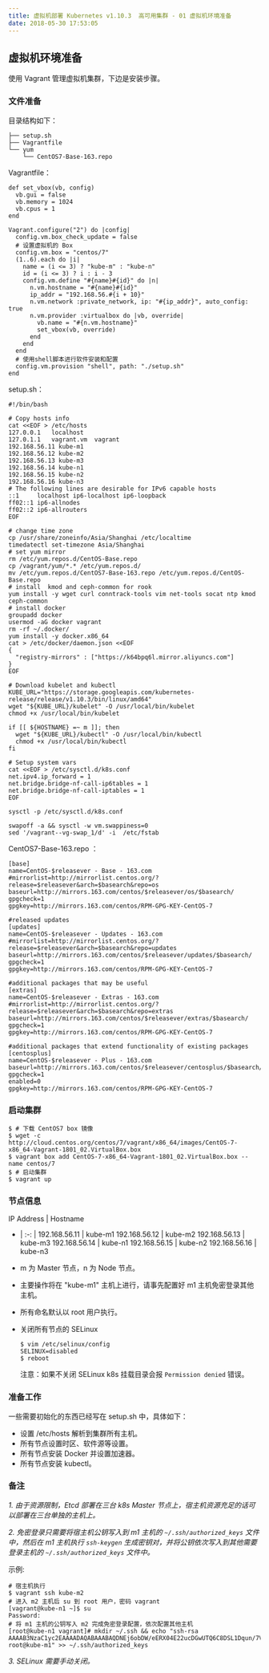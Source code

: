 ```yaml
---
title: 虚拟机部署 Kubernetes v1.10.3  高可用集群 - 01 虚拟机环境准备
date: 2018-05-30 17:53:05
---
```


## 虚拟机环境准备

使用 Vagrant 管理虚拟机集群，下边是安装步骤。

### 文件准备

目录结构如下：

```
├── setup.sh
├── Vagrantfile
└── yum
    └── CentOS7-Base-163.repo
```

Vagrantfile：

```
def set_vbox(vb, config)
  vb.gui = false
  vb.memory = 1024
  vb.cpus = 1
end

Vagrant.configure("2") do |config|
  config.vm.box_check_update = false
  # 设置虚拟机的 Box
  config.vm.box = "centos/7"
  (1..6).each do |i|
    name = (i <= 3) ? "kube-m" : "kube-n"
    id = (i <= 3) ? i : i - 3
    config.vm.define "#{name}#{id}" do |n|
      n.vm.hostname = "#{name}#{id}"
      ip_addr = "192.168.56.#{i + 10}"
      n.vm.network :private_network, ip: "#{ip_addr}", auto_config: true
      n.vm.provider :virtualbox do |vb, override|
        vb.name = "#{n.vm.hostname}"
        set_vbox(vb, override)
      end
    end
  end
  # 使用shell脚本进行软件安装和配置
  config.vm.provision "shell", path: "./setup.sh"
end
```

setup.sh：

```
#!/bin/bash

# Copy hosts info
cat <<EOF > /etc/hosts
127.0.0.1	localhost
127.0.1.1	vagrant.vm	vagrant
192.168.56.11 kube-m1
192.168.56.12 kube-m2
192.168.56.13 kube-m3
192.168.56.14 kube-n1
192.168.56.15 kube-n2
192.168.56.16 kube-n3
# The following lines are desirable for IPv6 capable hosts
::1     localhost ip6-localhost ip6-loopback
ff02::1 ip6-allnodes
ff02::2 ip6-allrouters
EOF

# change time zone
cp /usr/share/zoneinfo/Asia/Shanghai /etc/localtime
timedatectl set-timezone Asia/Shanghai
# set yum mirror
rm /etc/yum.repos.d/CentOS-Base.repo
cp /vagrant/yum/*.* /etc/yum.repos.d/
mv /etc/yum.repos.d/CentOS7-Base-163.repo /etc/yum.repos.d/CentOS-Base.repo
# install  kmod and ceph-common for rook
yum install -y wget curl conntrack-tools vim net-tools socat ntp kmod ceph-common
# install docker
groupadd docker
usermod -aG docker vagrant
rm -rf ~/.docker/
yum install -y docker.x86_64
cat > /etc/docker/daemon.json <<EOF
{
  "registry-mirrors" : ["https://k64bpq6l.mirror.aliyuncs.com"]
}
EOF

# Download kubelet and kubectl
KUBE_URL="https://storage.googleapis.com/kubernetes-release/release/v1.10.3/bin/linux/amd64"
wget "${KUBE_URL}/kubelet" -O /usr/local/bin/kubelet
chmod +x /usr/local/bin/kubelet

if [[ ${HOSTNAME} =~ m ]]; then
  wget "${KUBE_URL}/kubectl" -O /usr/local/bin/kubectl
  chmod +x /usr/local/bin/kubectl
fi

# Setup system vars
cat <<EOF > /etc/sysctl.d/k8s.conf
net.ipv4.ip_forward = 1
net.bridge.bridge-nf-call-ip6tables = 1
net.bridge.bridge-nf-call-iptables = 1
EOF

sysctl -p /etc/sysctl.d/k8s.conf

swapoff -a && sysctl -w vm.swappiness=0
sed '/vagrant--vg-swap_1/d' -i  /etc/fstab
```

CentOS7-Base-163.repo ：

```
[base]
name=CentOS-$releasever - Base - 163.com
#mirrorlist=http://mirrorlist.centos.org/?release=$releasever&arch=$basearch&repo=os
baseurl=http://mirrors.163.com/centos/$releasever/os/$basearch/
gpgcheck=1
gpgkey=http://mirrors.163.com/centos/RPM-GPG-KEY-CentOS-7

#released updates
[updates]
name=CentOS-$releasever - Updates - 163.com
#mirrorlist=http://mirrorlist.centos.org/?release=$releasever&arch=$basearch&repo=updates
baseurl=http://mirrors.163.com/centos/$releasever/updates/$basearch/
gpgcheck=1
gpgkey=http://mirrors.163.com/centos/RPM-GPG-KEY-CentOS-7

#additional packages that may be useful
[extras]
name=CentOS-$releasever - Extras - 163.com
#mirrorlist=http://mirrorlist.centos.org/?release=$releasever&arch=$basearch&repo=extras
baseurl=http://mirrors.163.com/centos/$releasever/extras/$basearch/
gpgcheck=1
gpgkey=http://mirrors.163.com/centos/RPM-GPG-KEY-CentOS-7

#additional packages that extend functionality of existing packages
[centosplus]
name=CentOS-$releasever - Plus - 163.com
baseurl=http://mirrors.163.com/centos/$releasever/centosplus/$basearch/
gpgcheck=1
enabled=0
gpgkey=http://mirrors.163.com/centos/RPM-GPG-KEY-CentOS-7
```


### 启动集群

```
$ # 下载 CentOS7 box 镜像
$ wget -c http://cloud.centos.org/centos/7/vagrant/x86_64/images/CentOS-7-x86_64-Vagrant-1801_02.VirtualBox.box
$ vagrant box add CentOS-7-x86_64-Vagrant-1801_02.VirtualBox.box --name centos/7
$ # 启动集群
$ vagrant up
```

### 节点信息

IP Address | Hostname 
- | :-: |
192.168.56.11 | kube-m1
192.168.56.12 | kube-m2
192.168.56.13 | kube-m3
192.168.56.14 | kube-n1
192.168.56.15 | kube-n2
192.168.56.16 | kube-n3

- m 为 Master 节点，n 为 Node 节点。
- 主要操作将在 "kube-m1" 主机上进行，请事先配置好 m1 主机免密登录其他主机。
- 所有命名默认以 root 用户执行。
- 关闭所有节点的 SELinux 
    ```
    $ vim /etc/selinux/config
    SELINUX=disabled
    $ reboot
    ```
    注意：如果不关闭 SELinux k8s 挂载目录会报 `Permission denied` 错误。

### 准备工作

一些需要初始化的东西已经写在 setup.sh 中，具体如下：

- 设置 /etc/hosts 解析到集群所有主机。
- 所有节点设置时区、软件源等设置。
- 所有节点安装 Docker 并设置加速器。
- 所有节点安装 kubectl。

### 备注

*1. 由于资源限制，Etcd 部署在三台 k8s Master 节点上，宿主机资源充足的话可以部署在三台单独的主机上。*

*2. 免密登录只需要将宿主机公钥写入到 m1 主机的 `~/.ssh/authorized_keys` 文件中，然后在 m1 主机执行 `ssh-keygen` 生成密钥对，并将公钥依次写入到其他需要登录主机的 `~/.ssh/authorized_keys` 文件中。*

示例: 

```
# 宿主机执行
$ vagrant ssh kube-m2
# 进入 m2 主机后 su 到 root 用户，密码 vagrant
[vagrant@kube-n1 ~]$ su
Password:
# 将 m1 主机的公钥写入 m2 完成免密登录配置，依次配置其他主机
[root@kube-n1 vagrant]# mkdir ~/.ssh && echo "ssh-rsa AAAAB3NzaC1yc2EAAAADAQABAAABAQDNEj6obDW/eERX04E22ucDGwUTQ6C8DSL1Dqun/7VuQJei6lzdWBBDKy6AJEPh/w51Po9vlqZCiso1+N/vwLzakSHqYh685L2tsXTpQza16N624sP7lt201TwUlKJ9tlQRzahtX833PCtvSSwv8T7EsZVwUN4zz7eA+To+hPzzVEBlU/wMgoHMWlGLG/dNGqUl3mJeBFJ7NRbC1ePzZYXUxhyFY9N36GcOoI+cJXroApecKMK5fSZbXyYDFRZ8Mf7EMkRQkXx5BasGRTAzKBkJ1OW2JBP17VdJqmJKOBHDnetwyH0zcS5C6/vWgiJspiJJu9Cw2I5/aZ6uij3g0tW9 root@kube-m1" >> ~/.ssh/authorized_keys
```

*3. SELinux 需要手动关闭。*